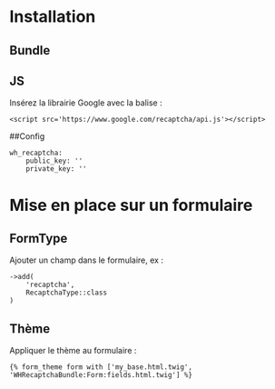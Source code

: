 # Installation
## Bundle
## JS
Insérez la librairie Google avec la balise </head> :
    
    <script src='https://www.google.com/recaptcha/api.js'></script>
    
##Config

```
wh_recaptcha:
    public_key: ''
    private_key: ''
```


    
# Mise en place sur un formulaire
## FormType
Ajouter un champ dans le formulaire, ex :

    ->add(
        'recaptcha',
        RecaptchaType::class
    )

## Thème
Appliquer le thème au formulaire :

    {% form_theme form with ['my_base.html.twig', 'WHRecaptchaBundle:Form:fields.html.twig'] %}